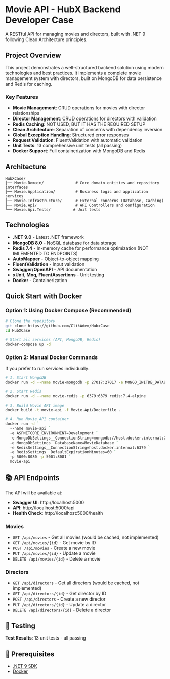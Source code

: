 ﻿# Movie API - HubX Backend Developer Case

A RESTful API for managing movies and directors, built with .NET 9 following Clean Architecture principles.

## Project Overview

This project demonstrates a well-structured backend solution using modern technologies and best practices. It implements a complete movie management system with directors, built on MongoDB for data persistence and Redis for caching.

### Key Features
-  **Movie Management**: CRUD operations for movies with director relationships
-  **Director Management**: CRUD operations for directors with validation
-  **Redis Caching**: NOT USED, BUT IT HAS THE REQUIRED SETUP
-  **Clean Architecture**: Separation of concerns with dependency inversion
-  **Global Exception Handling**: Structured error responses
-  **Request Validation**: FluentValidation with automatic validation
-  **Unit Tests**: 13 comprehensive unit tests (all passing)
-  **Docker Support**: Full containerization with MongoDB and Redis

## Architecture

```
HubXCase/
├── Movie.Domain/              # Core domain entities and repository interfaces
├── Movie.Application/         # Business logic and application services
├── Movie.Infrastructure/      # External concerns (Database, Caching)
├── Movie.Api/                 # API Controllers and configuration
└── Movie.Api.Tests/          # Unit tests
```

## Technologies

- **.NET 9.0** - Latest .NET framework
- **MongoDB 8.0** - NoSQL database for data storage
- **Redis 7.4** - In-memory cache for performance optimization (NOT IMLEMENTED TO ENDPOINTS)
- **AutoMapper** - Object-to-object mapping
- **FluentValidation** - Input validation
- **Swagger/OpenAPI** - API documentation
- **xUnit, Moq, FluentAssertions** - Unit testing
- **Docker** - Containerization

## Quick Start with Docker

### Option 1: Using Docker Compose (Recommended)

```bash
# Clone the repository
git clone https://github.com/ClikAdem/HubxCase
cd HubXCase

# Start all services (API, MongoDB, Redis)
docker-compose up -d
```

### Option 2: Manual Docker Commands

If you prefer to run services individually:

```bash
# 1. Start MongoDB
docker run -d --name movie-mongodb -p 27017:27017 -e MONGO_INITDB_DATABASE=MovieDatabase mongo:8.0

# 2. Start Redis
docker run -d --name movie-redis -p 6379:6379 redis:7.4-alpine

# 3. Build Movie API image
docker build -t movie-api -f Movie.Api/Dockerfile .

# 4. Run Movie API container
docker run -d `
  --name movie-api `
  -e ASPNETCORE_ENVIRONMENT=Development `
  -e MongoDbSettings__ConnectionString=mongodb://host.docker.internal:27017 `
  -e MongoDbSettings__DatabaseName=MovieDatabase `
  -e RedisSettings__ConnectionString=host.docker.internal:6379 `
  -e RedisSettings__DefaultExpirationMinutes=60 `
  -p 5000:8080 -p 5001:8081 `
  movie-api
```

## 📚 API Endpoints

The API will be available at:
- **Swagger UI**: http://localhost:5000
- **API**: http://localhost:5000/api
- **Health Check**: http://localhost:5000/health

### Movies
- `GET /api/movies` - Get all movies (would be cached, not implemented)
- `GET /api/movies/{id}` - Get movie by ID
- `POST /api/movies` - Create a new movie
- `PUT /api/movies/{id}` - Update a movie
- `DELETE /api/movies/{id}` - Delete a movie

### Directors
- `GET /api/directors` - Get all directors (would be cached, not implemented)
- `GET /api/directors/{id}` - Get director by ID
- `POST /api/directors` - Create a new director
- `PUT /api/directors/{id}` - Update a director
- `DELETE /api/directors/{id}` - Delete a director

## 🧪 Testing

**Test Results**: 13 unit tests - all passing

## 🔧 Prerequisites

- [.NET 9 SDK](https://dotnet.microsoft.com/download/dotnet/9.0)
- [Docker](https://www.docker.com/get-started)
